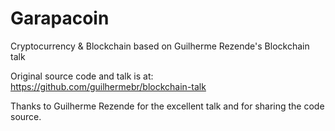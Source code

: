 # Garapacoin
Cryptocurrency & Blockchain based on Guilherme Rezende's Blockchain talk

Original source code and talk is at: https://github.com/guilhermebr/blockchain-talk

Thanks to Guilherme Rezende for the excellent talk and for sharing the code source.
